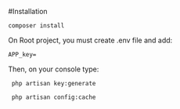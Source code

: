 #Installation

```composer install```

On Root project, you must create .env file and add:

```APP_key=```

Then, on your console type:

``` php artisan key:generate```

``` php artisan config:cache```
